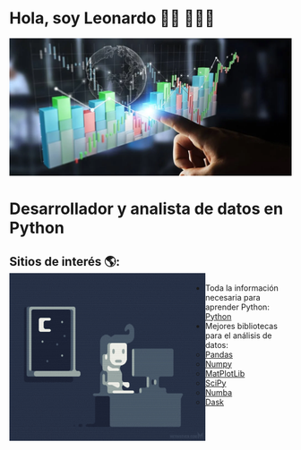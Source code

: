 # Hola, soy Leonardo 👋🏾 👩🏾‍💻

<img src="title.png" alt="image">

# Desarrollador y analista de datos en Python

## Sitios de interés 🌎: <a href="https://github.com/lcastiglione"><img align="left" width="350" height="300" src="programmer.gif"></a>
- Toda la información necesaria para aprender Python: <a href="https://www.python.org/">Python</a>
- Mejores bibliotecas para el análisis de datos:
	- <a href="https://pandas.pydata.org/">Pandas</a>
	- <a href="https://numpy.org/">Numpy</a>
	- <a href="https://matplotlib.org/stable/api/_as_gen/matplotlib.pyplot.plot.html">MatPlotLib</a>
	- <a href="https://scipy.org/">SciPy</a>
	- <a href="https://numba.pydata.org/">Numba</a>
	- <a href="https://dask.org/">Dask</a>
